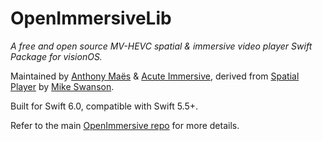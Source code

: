 # OpenImmersiveLib

_A free and open source MV-HEVC spatial & immersive video player Swift Package for visionOS._

Maintained by [Anthony Maës](https://www.linkedin.com/in/portemantho/) & [Acute Immersive](https://acuteimmersive.com/), derived from [Spatial Player](https://github.com/mikeswanson/SpatialPlayer/) by [Mike Swanson](https://blog.mikeswanson.com/).

Built for Swift 6.0, compatible with Swift 5.5+.

Refer to the main [OpenImmersive repo](https://github.com/acuteimmersive/openimmersive) for more details.
